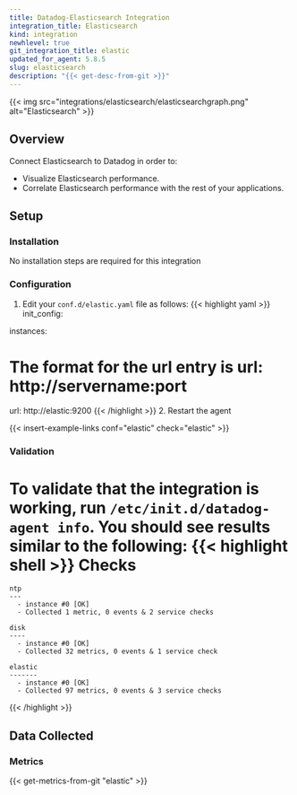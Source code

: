 ```yaml
---
title: Datadog-Elasticsearch Integration
integration_title: Elasticsearch
kind: integration
newhlevel: true
git_integration_title: elastic
updated_for_agent: 5.8.5
slug: elasticsearch
description: "{{< get-desc-from-git >}}"
---
```


{{< img src="integrations/elasticsearch/elasticsearchgraph.png" alt="Elasticsearch" >}}

## Overview

Connect Elasticsearch to Datadog in order to:

* Visualize Elasticsearch performance.
* Correlate Elasticsearch performance with the rest of your applications.

## Setup
### Installation

No installation steps are required for this integration

### Configuration

1.  Edit your `conf.d/elastic.yaml` file as follows:
{{< highlight yaml >}}
init_config:

instances:
  # The format for the url entry is url: http://servername:port
  url: http://elastic:9200 
{{< /highlight >}}
2. Restart the agent

{{< insert-example-links conf="elastic" check="elastic" >}}

### Validation

To validate that the integration is working, run ```/etc/init.d/datadog-agent info```. You should see results similar to the following:
{{< highlight shell >}}
Checks
======

    ntp
    ---
      - instance #0 [OK]
      - Collected 1 metric, 0 events & 2 service checks

    disk
    ----
      - instance #0 [OK]
      - Collected 32 metrics, 0 events & 1 service check

    elastic
    -------
      - instance #0 [OK]
      - Collected 97 metrics, 0 events & 3 service checks
{{< /highlight >}}

## Data Collected
### Metrics

{{< get-metrics-from-git "elastic" >}}

